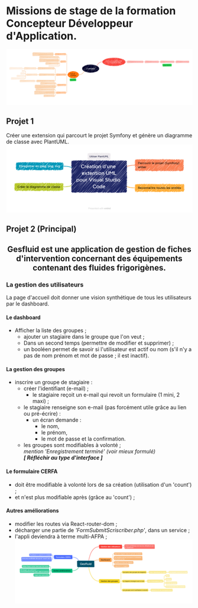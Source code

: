 # Missions de stage de la formation Concepteur Développeur d'Application.

![mindmap](docs/mindmap.png)
## **Projet 1**

Créer une extension qui parcourt le projet Symfony et génère un diagramme de classe avec PlantUML.  
![mindmap](docs/extension.png)


## **Projet 2 (Principal)**

<div align=center style=bolder>

## **Gesfluid est une application de gestion de fiches d'intervention concernant des équipements contenant des fluides frigorigènes.**

</div>

### La gestion des utilisateurs
La page d'accueil doit donner une vision synthétique de tous les utilisateurs par le dashboard.
#### Le dashboard
* Afficher la liste des groupes ;  
    * ajouter un stagiaire dans le groupe que l'on veut ;
    * Dans un second temps (permettre de modifier et supprimer) ;
    * un booléen permet de savoir si l'utilisateur est actif ou nom (s'il n'y a pas de nom prénom et mot de passe ; il est inactif).
#### La gestion des groupes
* inscrire un groupe de stagiaire :  
    * créer l'identifiant (e-mail) ;
        * le stagiaire reçoit un e-mail qui revoit un formulaire (1 mini, 2 maxi) ;
    * le stagiaire renseigne son e-mail (pas forcément utile grâce au lien ou pré-écrire) :  
        * un écran demande :  
            * le nom,  
            * le prénom,  
            * le mot de passe et la confirmation.
    * les groupes sont modifiables à volonté ;  
    _mention 'Enregistrement terminé' (voir mieux formulé)_  
    **_[ Réfléchir au type d'interface ]_**

#### Le formulaire CERFA
* doit être modifiable à volonté lors de sa création (utilisation d'un 'count') ;
* et n'est plus modifiable après (grâce au 'count') ;  


#### Autres améliorations
* modifier les routes via React-router-dom ;  
* décharger une partie de _'FormSubmitScriscriber.php'_, dans un service ;    
* l'appli deviendra à terme multi-AFPA ;
![mindmap](docs/gesfluid.png)
